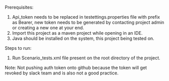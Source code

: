 
Prerequisites:

1. Api_token needs to be replaced in testettings.properties file with prefix as Bearer, new token needs to be generated by contacting project admin or creating a new one at your end.
2. Import this project as a maven project while opening in an IDE.
3. Java should be installed on the system, this project being tested on.

Steps to run: 

1. Run Scenario_tests.xml file present on the root directory of the project.

Note: Not pushing auth token onto github because the token will get revoked by slack team and is also not a good practice.